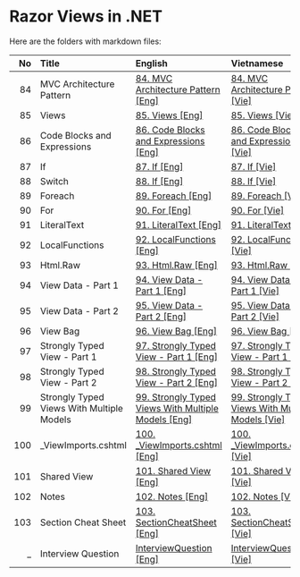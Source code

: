 # Razor Views in .NET

Here are the folders with markdown files:

|  No | Title                                     | English                                                                                           | Vietnamese                                                                                            |
| --: | :---------------------------------------- | :------------------------------------------------------------------------------------------------ | :---------------------------------------------------------------------------------------------------- |
|  84 | MVC Architecture Pattern                  | [84. MVC Architecture Pattern [Eng]](84.MVC_Architecture_Pattern.md)                              | [84. MVC Architecture Pattern [Vie]](84.MVC_Architecture_Pattern_VIE.md)                              |
|  85 | Views                                     | [85. Views [Eng]](85.Views.md)                                                                    | [85. Views [Vie]](85.Views_VIE.md)                                                                    |
|  86 | Code Blocks and Expressions               | [86. Code Blocks and Expressions [Eng]](86.Code_Blocks_and_Expressions.md)                        | [86. Code Blocks and Expressions [Vie]](86.Code_Blocks_and_Expressions_VIE.md)                        |
|  87 | If                                        | [87. If [Eng]](87.If.md)                                                                          | [87. If [Vie]](87.If_VIE.md)                                                                          |
|  88 | Switch                                    | [88. If [Eng]](88.Switch.md)                                                                      | [88. If [Vie]](88.Switch_VIE.md)                                                                      |
|  89 | Foreach                                   | [89. Foreach [Eng]](89.Foreach.md)                                                                | [89. Foreach [Vie]](89.Foreach_VIE.md)                                                                |
|  90 | For                                       | [90. For [Eng]](90.For.md)                                                                        | [90. For [Vie]](90.For_VIE.md)                                                                        |
|  91 | LiteralText                               | [91. LiteralText [Eng]](91.LiteralText.md)                                                        | [91. LiteralText [Vie]](91.LiteralText_VIE.md)                                                        |
|  92 | LocalFunctions                            | [92. LocalFunctions [Eng]](92.LocalFunctions.md)                                                  | [92. LocalFunctions [Vie]](92.LocalFunctions_VIE.md)                                                  |
|  93 | Html.Raw                                  | [93. Html.Raw [Eng]](93.Html.Raw.md)                                                              | [93. Html.Raw [Vie]](93.Html.Raw_VIE.md)                                                              |
|  94 | View Data - Part 1                        | [94. View Data - Part 1 [Eng]](94.ViewData-Part1.md)                                              | [94. View Data - Part 1 [Vie]](94.ViewData-Part1_VIE.md)                                              |
|  95 | View Data - Part 2                        | [95. View Data - Part 2 [Eng]](94.ViewData-Part2.md)                                              | [95. View Data - Part 2 [Vie]](94.ViewData-Part2_VIE.md)                                              |
|  96 | View Bag                                  | [96. View Bag [Eng]](96.ViewBag.md)                                                               | [96. View Bag [Vie]](96.ViewBag_VIE.md)                                                               |
|  97 | Strongly Typed View - Part 1              | [97. Strongly Typed View - Part 1 [Eng]](97.StronglyTypedViews-Part1.md)                          | [97. Strongly Typed View - Part 1 [Vie]](97.StronglyTypedViews-Part1_VIE.md)                          |
|  98 | Strongly Typed View - Part 2              | [98. Strongly Typed View - Part 2 [Eng]](98.StronglyTypedViews-Part2.md)                          | [98. Strongly Typed View - Part 2 [Vie]](97.StronglyTypedViews-Part1_VIE.md)                          |
|  99 | Strongly Typed Views With Multiple Models | [99. Strongly Typed Views With Multiple Models [Eng]](99.StronglyTypedViewsWithMultipleModels.md) | [99. Strongly Typed Views With Multiple Models [Vie]](99.StronglyTypedViewsWithMultipleModels_VIE.md) |
| 100 | \_ViewImports.cshtml                      | [100. \_ViewImports.cshtml [Eng]](100._ViewImports.cshtml.md)                                     | [100. \_ViewImports.cshtml [Vie]](100._ViewImports.cshtml_VIE.md)                                     |
| 101 | Shared View                               | [101. Shared View [Eng]](101.SharedView.md)                                                       | [101. Shared View [Vie]](101.SharedView_VIE.md)                                                       |
| 102 | Notes                                     | [102. Notes [Eng]](102.Notes.md)                                                                  | [102. Notes [Vie]](102.Notes_VIE.md)                                                                  |
| 103 | Section Cheat Sheet                       | [103. SectionCheatSheet [Eng]](103.SectionCheatSheet.md)                                          | [103. SectionCheatSheet [Vie]](103.SectionCheatSheet_VIE.md)                                          |
| _ | Interview Question                       | [ InterviewQuestion [Eng]](InterviewQuestion.md)                                          | [ InterviewQuestion [Vie]](InterviewQuestion_VIE.md)                                          |
